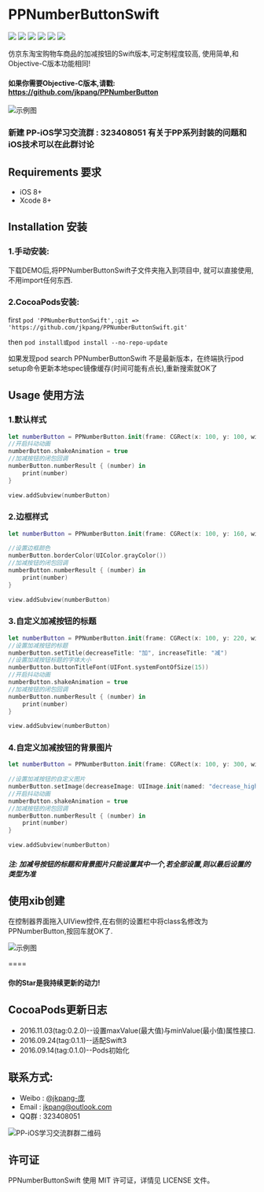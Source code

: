 # PPNumberButtonSwift

![](https://img.shields.io/badge/platform-iOS-red.svg) ![](https://img.shields.io/badge/language-Swift-orange.svg) ![](https://img.shields.io/cocoapods/v/PPNumberButtonSwift.svg?style=flat) ![](https://img.shields.io/cocoapods/dt/PPNumberButtonSwift.svg) ![](https://img.shields.io/badge/license-MIT%20License-brightgreen.svg) [![](https://img.shields.io/badge/weibo-jkpang--%E5%BA%9E-red.svg)](http://weibo.com/5743737098/profile?rightmod=1&wvr=6&mod=personinfo&is_all=1)

仿京东淘宝购物车商品的加减按钮的Swift版本,可定制程度较高, 使用简单,和Objective-C版本功能相同!

#### 如果你需要Objective-C版本,请戳: https://github.com/jkpang/PPNumberButton

![示例图](https://github.com/jkpang/PPNumberButton/blob/master/PPNumberButton.gif)

### 新建 PP-iOS学习交流群 : 323408051 有关于PP系列封装的问题和iOS技术可以在此群讨论

## Requirements 要求
* iOS 8+
* Xcode 8+

## Installation 安装
### 1.手动安装:
下载DEMO后,将PPNumberButtonSwift子文件夹拖入到项目中, 就可以直接使用,不用import任何东西.
### 2.CocoaPods安装:
first
`pod 'PPNumberButtonSwift',:git => 'https://github.com/jkpang/PPNumberButtonSwift.git' `

then
`pod install或pod install --no-repo-update`

如果发现pod search PPNumberButtonSwift 不是最新版本，在终端执行pod setup命令更新本地spec镜像缓存(时间可能有点长),重新搜索就OK了
## Usage 使用方法

### 1.默认样式

```swift
let numberButton = PPNumberButton.init(frame: CGRect(x: 100, y: 100, width: 110, height: 30))
//开启抖动动画
numberButton.shakeAnimation = true
//加减按钮的闭包回调
numberButton.numberResult { (number) in
    print(number)
}
        
view.addSubview(numberButton)
```
### 2.边框样式

```swift
let numberButton = PPNumberButton.init(frame: CGRect(x: 100, y: 160, width: 200, height: 30))
        
//设置边框颜色
numberButton.borderColor(UIColor.grayColor())
//加减按钮的闭包回调
numberButton.numberResult { (number) in
    print(number)
}
        
view.addSubview(numberButton)
```
### 3.自定义加减按钮的标题

```swift
let numberButton = PPNumberButton.init(frame: CGRect(x: 100, y: 220, width: 150, height: 44))
//设置加减按钮的标题
numberButton.setTitle(decreaseTitle: "加", increaseTitle: "减")
//设置加减按钮标题的字体大小
numberButton.buttonTitleFont(UIFont.systemFontOfSize(15))
//开启抖动动画
numberButton.shakeAnimation = true
//加减按钮的闭包回调
numberButton.numberResult { (number) in
    print(number)
}
        
view.addSubview(numberButton)

```
### 4.自定义加减按钮的背景图片

```swift
let numberButton = PPNumberButton.init(frame: CGRect(x: 100, y: 300, width: 100, height: 30))
        
//设置加减按钮的自定义图片
numberButton.setImage(decreaseImage: UIImage.init(named: "decrease_highlight")!, increaseImage: UIImage.init(named: "timeline_relationship_icon_addattention-1")!)
//开启抖动动画
numberButton.shakeAnimation = true
//加减按钮的闭包回调
numberButton.numberResult { (number) in
    print(number)
}
        
view.addSubview(numberButton)


```
##### 注: 加减号按钮的标题和背景图片只能设置其中一个,若全部设置,则以最后设置的类型为准

## 使用xib创建
在控制器界面拖入UIView控件,在右侧的设置栏中将class名修改为PPNumberButton,按回车就OK了.

![示例图](https://github.com/jkpang/PPNumberButton/blob/master/photo.png)

====

#### 你的Star是我持续更新的动力!

## CocoaPods更新日志

* 2016.11.03(tag:0.2.0)--设置maxValue(最大值)与minValue(最小值)属性接口.
* 2016.09.24(tag:0.1.1)--适配Swift3
* 2016.09.14(tag:0.1.0)--Pods初始化

## 联系方式:
* Weibo : [@jkpang-庞](http://weibo.com/5743737098/profile?rightmod=1&wvr=6&mod=personinfo&is_all=1)
* Email : jkpang@outlook.com
* QQ群 : 323408051

![PP-iOS学习交流群群二维码](https://github.com/jkpang/PPCounter/blob/master/PP-iOS%E5%AD%A6%E4%B9%A0%E4%BA%A4%E6%B5%81%E7%BE%A4%E7%BE%A4%E4%BA%8C%E7%BB%B4%E7%A0%81.png)

## 许可证
PPNumberButtonSwift 使用 MIT 许可证，详情见 LICENSE 文件。



